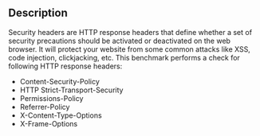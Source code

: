 ## Description

Security headers are HTTP response headers that define whether a set of security precautions should be activated or deactivated on the web browser. It will protect your website from some common attacks like XSS, code injection, clickjacking, etc. This benchmark performs a check for following HTTP response headers:

- Content-Security-Policy
- HTTP Strict-Transport-Security
- Permissions-Policy
- Referrer-Policy
- X-Content-Type-Options
- X-Frame-Options
